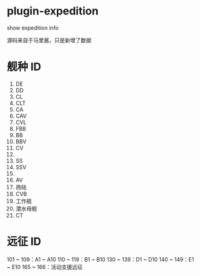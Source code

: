 # plugin-expedition

show expedition info

源码来自于马里酱，只是新增了数据

# 舰种 ID

1. DE
2. DD
3. CL
4. CLT
5. CA
6. CAV
7. CVL
8. FBB
9. BB
10. BBV
11. CV
12.
13. SS
14. SSV
15.
16. AV
17. 扬陆
18. CVB
19. 工作舰
20. 潜水母舰
21. CT

# 远征 ID
101 ~ 109：A1 ~ A10
110 ~ 119：B1 ~ B10
130 ~ 139：D1 ~ D10
140 ~ 149：E1 ~ E10
165 ~ 166：活动支援远征